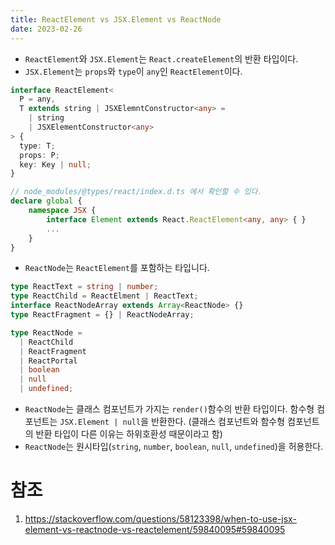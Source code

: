 ```yaml
---
title: ReactElement vs JSX.Element vs ReactNode
date: 2023-02-26
---
```


- `ReactElement`와 `JSX.Element`는 `React.createElement`의 반환 타입이다.
- `JSX.Element`는 `props`와 `type`이 `any`인 `ReactElement`이다.

```ts
interface ReactElement<
  P = any,
  T extends string | JSXElemntConstructor<any> =
    | string
    | JSXElementConstructor<any>
> {
  type: T;
  props: P;
  key: Key | null;
}
```

```ts
// node_modules/@types/react/index.d.ts 에서 확인할 수 있다.
declare global {
    namespace JSX {
        interface Element extends React.ReactElement<any, any> { }
        ...
    }
}
```

- `ReactNode`는 `ReactElement`를 포함하는 타입니다.

```ts
type ReactText = string | number;
type ReactChild = ReactElment | ReactText;
interface ReactNodeArray extends Array<ReactNode> {}
type ReactFragment = {} | ReactNodeArray;

type ReactNode =
  | ReactChild
  | ReactFragment
  | ReactPortal
  | boolean
  | null
  | undefined;
```

- `ReactNode`는 클래스 컴포넌트가 가지는 `render()`함수의 반환 타입이다. 함수형 컴포넌트는 `JSX.Element | null`을 반환한다. (클래스 컴포넌트와 함수형 컴포넌트의 반환 타입이 다른 이유는 하위호환성 때문이라고 함)
- `ReactNode`는 원시타입(`string`, `number`, `boolean`, `null`, `undefined`)을 허용한다.

# 참조

1. https://stackoverflow.com/questions/58123398/when-to-use-jsx-element-vs-reactnode-vs-reactelement/59840095#59840095
